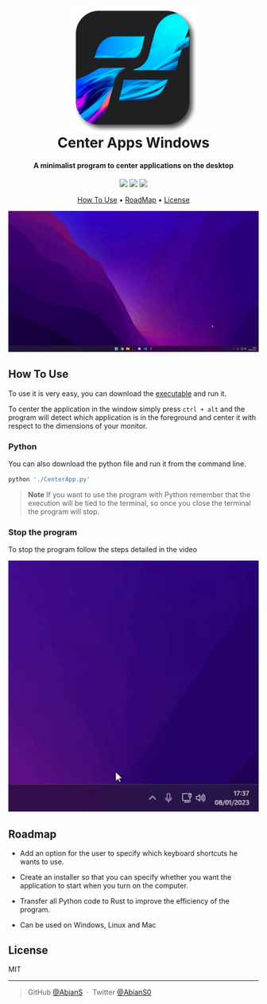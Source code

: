 
<h1 align="center">
  <br>
  <a href="#"><img src="images/logo_grande.png" alt="Markdownify" width="250"></a>
  <br>
  Center Apps Windows
  <br>
</h1>

<h4 align="center">A minimalist program to center applications on the desktop</h4>

<p align="center">
<a target="_blank" href="https://www.python.org/about/"><img src="https://img.shields.io/badge/python-v3.11-blue.svg"/></a> 
<a><img src="https://img.shields.io/badge/contributions-welcome-orange.svg"/></a>
<a target="_blank" href="https://github.com/AbianS/center-apps-windows/blob/master/LICENSE.md"><img src="https://img.shields.io/badge/license-MIT-blue.svg"/></a>
</p>


<p align="center">
  <a href="#how-to-use">How To Use</a> •
  <a href="#Roadmap">RoadMap</a> •
  <a href="#license">License</a>
</p>

<p align="center">
  <img src="images/init.gif">
</p>

## How To Use

To use it is very easy, you can download the [executable](https://github.com/AbianS/center-apps-windows/releases/tag/v1.0.0) and run it.

To center the application in the window simply press `ctrl + alt` and the program will detect which application is in the foreground and center it with respect to the dimensions of your monitor.

### Python

You can also download the python file and run it from the command line.

```bash
python './CenterApp.py'
```

> **Note**
> If you want to use the program with Python remember that the execution will be tied to the terminal, so once you close the terminal the program will stop.

### Stop the program

To stop the program follow the steps detailed in the video

![close](images/close.gif)



## Roadmap

- Add an option for the user to specify which keyboard shortcuts he wants to use.

- Create an installer so that you can specify whether you want the application to start when you turn on the computer.

- Transfer all Python code to Rust to improve the efficiency of the program.

- Can be used on Windows, Linux and Mac

## License

MIT

---

> GitHub [@AbianS](https://github.com/AbianS) &nbsp;&middot;&nbsp;
> Twitter [@AbianS0](https://twitter.com/AbianS0)

